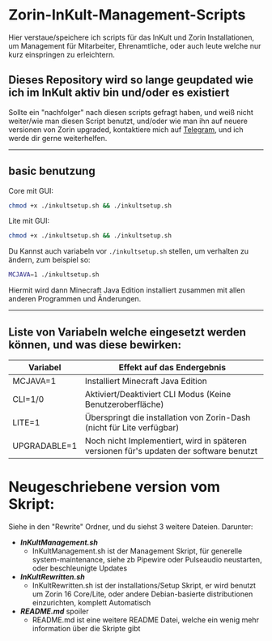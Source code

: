 # Zorin-InKult-Management-Scripts

Hier verstaue/speichere ich scripts für das InKult und Zorin Installationen, um Management für Mitarbeiter, Ehrenamtliche, oder auch leute welche nur kurz einspringen zu erleichtern.

## Dieses Repository wird so lange geupdated wie ich im InKult aktiv bin und/oder es existiert

Sollte ein "nachfolger" nach diesen scripts gefragt haben, und weiß nicht weiter/wie man diesen Script benutzt, und/oder wie man ihn auf neuere versionen von Zorin upgraded, kontaktiere mich auf [Telegram](https://telegram.dog/HowToRush), und ich werde dir gerne weiterhelfen.

---

## basic benutzung

Core mit GUI:

```bash
chmod +x ./inkultsetup.sh && ./inkultsetup.sh
```

Lite mit GUI:

```bash
chmod +x ./inkultsetup.sh && ./inkultsetup.sh
```

Du Kannst auch variabeln vor `./inkultsetup.sh` stellen, um verhalten zu ändern, zum beispiel so:
```bash
MCJAVA=1 ./inkultsetup.sh
```
Hiermit wird dann Minecraft Java Edition installiert zusammen mit allen anderen Programmen und Änderungen.

---

## Liste von Variabeln welche eingesetzt werden können, und was diese bewirken:

| Variabel | Effekt auf das Endergebnis |
|-|-|
| MCJAVA=1 | Installiert Minecraft Java Edition |
| CLI=1/0 | Aktiviert/Deaktiviert CLI Modus (Keine Benutzeroberfläche) |
| LITE=1 | Überspringt die installation von Zorin-Dash (nicht für Lite verfügbar) |
| UPGRADABLE=1 | Noch nicht Implementiert, wird in späteren versionen für's updaten der software benutzt |

# Neugeschriebene version vom Skript:

Siehe in den "Rewrite" Ordner, und du siehst 3 weitere Dateien.
Darunter:
- ***InKultManagement.sh***
    - InKultManagement.sh ist der Management Skript, für generelle system-maintenance, siehe zb Pipewire oder Pulseaudio neustarten, oder beschleunigte Updates
- ***InKultRewritten.sh***
    - InKultRewritten.sh ist der installations/Setup Skript, er wird benutzt um Zorin 16 Core/Lite, oder andere Debian-basierte distributionen einzurichten, komplett Automatisch
- ***README.md***
    spoiler
    - README.md ist eine weitere README Datei, welche ein wenig mehr information über die Skripte gibt